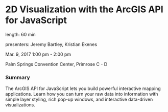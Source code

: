 # 2D Visualization with the ArcGIS API for JavaScript

length: 60 min

presenters: Jeremy Bartley, Kristian Ekenes

Mar. 9, 2017 1:00 pm - 2:00 pm

Palm Springs Convention Center, Primrose C - D

### Summary

The ArcGIS API for JavaScript lets you build powerful interactive mapping applications. Learn how you can turn your raw data into information with simple layer styling, rich pop-up windows, and interactive data-driven visualizations.

